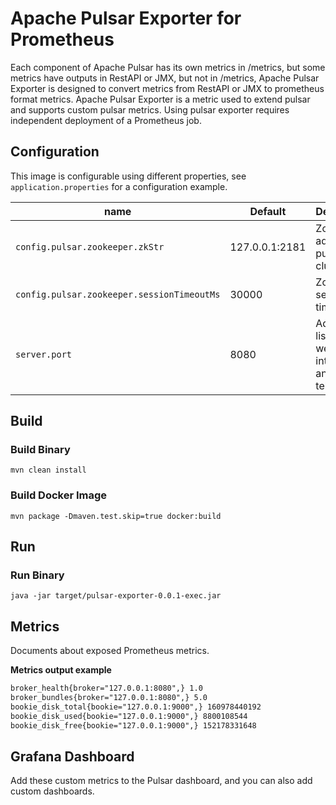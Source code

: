 # Apache Pulsar Exporter for Prometheus
Each component of Apache Pulsar has its own metrics in /metrics, but some metrics have outputs in RestAPI or JMX, but not in /metrics, Apache Pulsar Exporter is designed to convert metrics from RestAPI or JMX to prometheus format metrics. Apache Pulsar Exporter is a metric used to extend pulsar and supports custom pulsar metrics. Using pulsar exporter requires independent deployment of a Prometheus job.

Configuration
---

This image is configurable using different properties, see ``application.properties`` for a configuration example.

| name                               | Default        | Description                                          |
|------------------------------------|----------------|------------------------------------------------------|
| `config.pulsar.zookeeper.zkStr`         | 127.0.0.1:2181 | Zookeeper address  for  pulsar cluster               |
| `config.pulsar.zookeeper.sessionTimeoutMs` | 30000          | Zookeeper session timeout                                                    |
| `server.port`                      | 8080           | Address to listen on for web interface and telemetry |


Build
-------

### Build Binary

```shell
mvn clean install
```

### Build Docker Image

```shell
mvn package -Dmaven.test.skip=true docker:build
```

Run
---

### Run Binary

```shell
java -jar target/pulsar-exporter-0.0.1-exec.jar
```

Metrics
-------

Documents about exposed Prometheus metrics.

**Metrics output example**
```txt
broker_health{broker="127.0.0.1:8080",} 1.0
broker_bundles{broker="127.0.0.1:8080",} 5.0
bookie_disk_total{bookie="127.0.0.1:9000",} 160978440192
bookie_disk_used{bookie="127.0.0.1:9000",} 8800108544
bookie_disk_free{bookie="127.0.0.1:9000",} 152178331648
```

Grafana Dashboard
-------
Add these custom metrics to the Pulsar dashboard, and you can also add custom dashboards.
